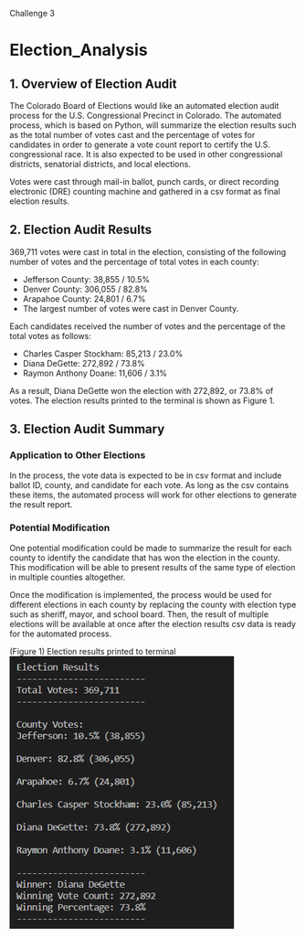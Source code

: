 Challenge 3
# Election_Analysis

## 1. Overview of Election Audit
The Colorado Board of Elections would like an automated election audit process for the U.S. Congressional Precinct in Colorado. The automated process, which is based on Python, will summarize the election results such as the total number of votes cast and the percentage of votes for candidates in order to generate a vote count report to certify the U.S. congressional race. It is also expected to be used in other congressional districts, senatorial districts, and local elections. 

Votes were cast through mail-in ballot, punch cards, or direct recording electronic (DRE) counting machine and gathered in a csv format as final election results.

## 2. Election Audit Results
369,711 votes were cast in total in the election, consisting of the following number of votes and the percentage of total votes in each county:
- Jefferson County: 38,855 / 10.5%
- Denver County: 306,055 / 82.8%
- Arapahoe County: 24,801 / 6.7%
- The largest number of votes were cast in Denver County.

Each candidates received the number of votes and the percentage of the total votes as follows:
- Charles Casper Stockham: 85,213 / 23.0%
- Diana DeGette: 272,892 / 73.8%
- Raymon Anthony Doane: 11,606 / 3.1%

As a result, Diana DeGette won the election with 272,892, or 73.8% of votes. The election results printed to the terminal is shown as Figure 1.

## 3. Election Audit Summary
### Application to Other Elections
In the process, the vote data is expected to be in csv format and include ballot ID, county, and candidate for each vote. As long as the csv contains these items, the automated process will work for other elections to generate the result report.

### Potential Modification
One potential modification could be made to summarize the result for each county to identify the candidate that has won the election in the county. This modification will be able to present results of the same type of election in multiple counties altogether.

Once the modification is implemented, the process would be used for different elections in each county by replacing the county with election type such as sheriff, mayor, and school board. Then, the result of multiple elections will be available at once after the election results csv data is ready for the automated process.

(Figure 1)
Election results printed to terminal
![](https://github.com/Ryoichi2022/Election_Analysis/blob/main/Election%20Results%20-%20Terminal.PNG)
